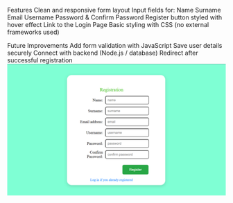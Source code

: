 Features
Clean and responsive form layout
Input fields for:
Name
Surname
Email
Username
Password & Confirm Password
Register button styled with hover effect
Link to the Login Page
Basic styling with CSS (no external frameworks used)

Future Improvements
Add form validation with JavaScript
Save user details securely
Connect with backend (Node.js / database)
Redirect after successful registration
![Registration demo](registrationForm.png)
